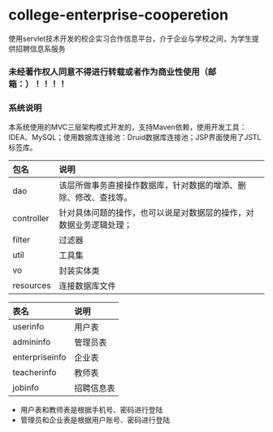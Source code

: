 # college-enterprise-cooperetion
使用servlet技术开发的校企实习合作信息平台，介于企业与学校之间，为学生提供招聘信息系服务

### 未经著作权人同意不得进行转载或者作为商业性使用（邮箱：）！！！！

### 系统说明
本系统使用的MVC三层架构模式开发的，支持Maven依赖，使用开发工具：IDEA、MySQL；使用数据库连接池：Druid数据库连接池；JSP界面使用了JSTL标签库。

包名|说明
:--|:--
dao|该层所做事务直接操作数据库，针对数据的增添、删除、修改、查找等。
controller|针对具体问题的操作，也可以说是对数据层的操作，对数据业务逻辑处理；
filter|过滤器
util|工具集
vo|封装实体类
resources|连接数据库文件

表名|说明
:--|:--
userinfo|用户表
admininfo|管理员表
enterpriseinfo|企业表
teacherinfo|教师表
jobinfo|招聘信息表

* 用户表和教师表是根据手机号、密码进行登陆
* 管理员和企业表是根据用户账号、密码进行登陆
